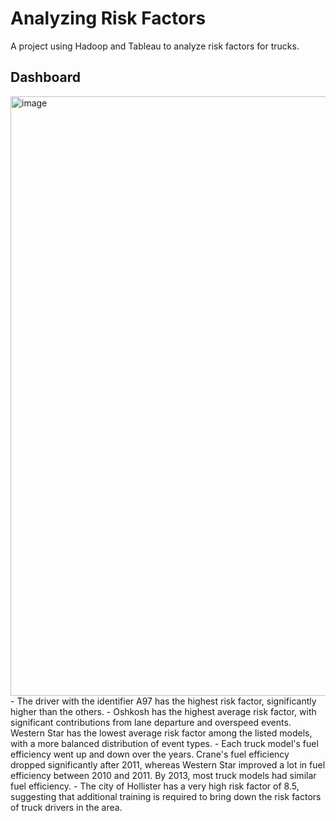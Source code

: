# Analyzing Risk Factors
A project using Hadoop and Tableau to analyze risk factors for trucks. 

## Dashboard
<img width="959" alt="image" src="https://github.com/user-attachments/assets/b5989ad6-0ae8-46cb-9c96-a1a63ac039af">
- The driver with the identifier A97 has the highest risk factor, significantly higher than the others.
- Oshkosh has the highest average risk factor, with significant contributions from lane departure and overspeed events. Western Star has the lowest average risk factor among the listed models, with a more balanced distribution of event types.
- Each truck model's fuel efficiency went up and down over the years. Crane's fuel efficiency dropped significantly after 2011, whereas Western Star improved a lot in fuel efficiency between 2010 and 2011. By 2013, most truck models had similar fuel efficiency.
- The city of Hollister has a very high risk factor of 8.5, suggesting that additional training is required to bring down the risk factors of truck drivers in the area. 
